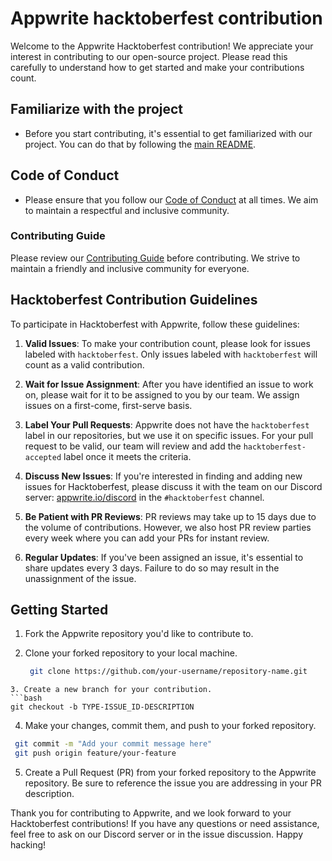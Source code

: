 # Appwrite hacktoberfest contribution

Welcome to the Appwrite Hacktoberfest contribution! We appreciate your interest in contributing to our open-source project. Please read this carefully to understand how to get started and make your contributions count.

## Familiarize with the project

- Before you start contributing, it's essential to get familiarized with our project. You can do that by following the [main README](https://github.com/appwrite/appwrite/blob/main/README.md).

## Code of Conduct

- Please ensure that you follow our [Code of Conduct](https://github.com/appwrite/awesome-appwrite/blob/master/CODE_OF_CONDUCT.md) at all times. We aim to maintain a respectful and inclusive community.

### Contributing Guide
Please review our [Contributing Guide](https://github.com/appwrite/appwrite/blob/main/CONTRIBUTING.md) before contributing. We strive to maintain a friendly and inclusive community for everyone.

## Hacktoberfest Contribution Guidelines

To participate in Hacktoberfest with Appwrite, follow these guidelines:

1. **Valid Issues**: To make your contribution count, please look for issues labeled with `hacktoberfest`. Only issues labeled with `hacktoberfest` will count as a valid contribution.

2. **Wait for Issue Assignment**: After you have identified an issue to work on, please wait for it to be assigned to you by our team. We assign issues on a first-come, first-serve basis.

3. **Label Your Pull Requests**: Appwrite does not have the `hacktoberfest` label in our repositories, but we use it on specific issues. For your pull request to be valid, our team will review and add the `hacktoberfest-accepted` label once it meets the criteria.

4. **Discuss New Issues**: If you're interested in finding and adding new issues for Hacktoberfest, please discuss it with the team on our Discord server: [appwrite.io/discord](https://appwrite.io/discord) in the `#hacktoberfest` channel.

5. **Be Patient with PR Reviews**: PR reviews may take up to 15 days due to the volume of contributions. However, we also host PR review parties every week where you can add your PRs for instant review.
 

6. **Regular Updates**: If you've been assigned an issue, it's essential to share updates every 3 days. Failure to do so may result in the unassignment of the issue.

## Getting Started

1. Fork the Appwrite repository you'd like to contribute to.

2. Clone your forked repository to your local machine.

   ```bash
    git clone https://github.com/your-username/repository-name.git
  ```
3. Create a new branch for your contribution.
```bash
 git checkout -b TYPE-ISSUE_ID-DESCRIPTION
```
4. Make your changes, commit them, and push to your forked repository.

```bash
 git commit -m "Add your commit message here"
 git push origin feature/your-feature
 ```
5. Create a Pull Request (PR) from your forked repository to the Appwrite repository. Be sure to reference the issue you are addressing in your PR description.

Thank you for contributing to Appwrite, and we look forward to your Hacktoberfest contributions! If you have any questions or need assistance, feel free to ask on our Discord server or in the issue discussion. Happy hacking!
